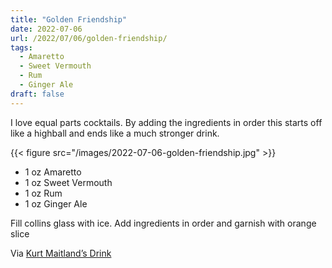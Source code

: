 ```yaml
---
title: "Golden Friendship"
date: 2022-07-06
url: /2022/07/06/golden-friendship/
tags:
  - Amaretto
  - Sweet Vermouth
  - Rum
  - Ginger Ale
draft: false
---
```


I love equal parts cocktails. By adding the ingredients in order this starts off like a highball and ends like a much stronger drink.

{{< figure src="/images/2022-07-06-golden-friendship.jpg" >}}

* 1 oz Amaretto
* 1 oz Sweet Vermouth
* 1 oz Rum
* 1 oz Ginger Ale

Fill collins glass with ice. Add ingredients in order and garnish with orange slice

Via [Kurt Maitland’s Drink](https://www.amazon.com/dp/1604338318)
